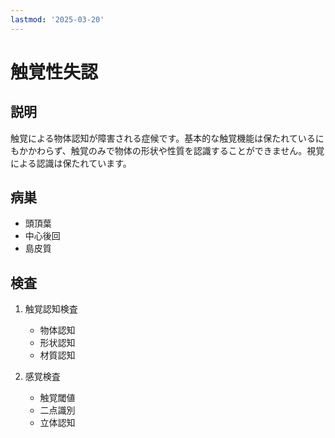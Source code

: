 ```yaml
---
lastmod: '2025-03-20'
---
```


# 触覚性失認

## 説明

触覚による物体認知が障害される症候です。基本的な触覚機能は保たれているにもかかわらず、触覚のみで物体の形状や性質を認識することができません。視覚による認識は保たれています。

## 病巣

- 頭頂葉
- 中心後回
- 島皮質

## 検査

1. 触覚認知検査

   - 物体認知
   - 形状認知
   - 材質認知

2. 感覚検査
   - 触覚閾値
   - 二点識別
   - 立体認知
